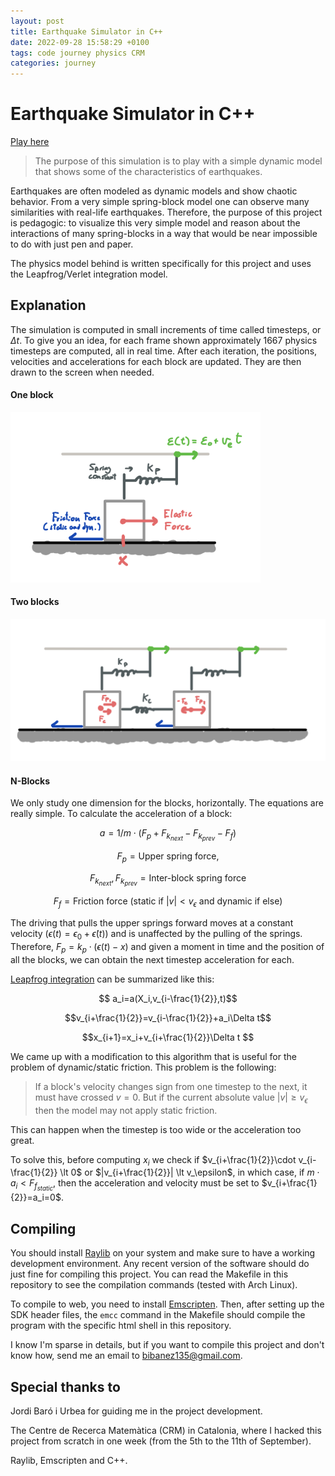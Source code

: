 ```yaml
---
layout: post
title: Earthquake Simulator in C++
date: 2022-09-28 15:58:29 +0100
tags: code journey physics CRM
categories: journey
---
```


# Earthquake Simulator in C++

[Play here](https://bibanez.itch.io/earthquake-simulator)

> The purpose of this simulation is to play with a simple dynamic model that shows
> some of the characteristics of earthquakes.

Earthquakes are often modeled as dynamic models and show chaotic behavior.
From a very simple spring-block model one can observe many similarities with real-life
earthquakes.
Therefore, the purpose of this project is pedagogic: to visualize this very simple
model and reason about the interactions of many spring-blocks in a way that would
be near impossible to do with just pen and paper.

The physics model behind is written specifically for this project and uses the
Leapfrog/Verlet integration model.

## Explanation

The simulation is computed in small increments of time called timesteps, or $\Delta t$.
To give you an idea, for each frame shown approximately 1667 physics timesteps are
computed, all in real time.
After each iteration, the positions, velocities and accelerations for each block
are updated. They are then drawn to the screen when needed.

#### One block
<img src="/assets/img/1_block.png" alt="One Block" width="400"/>

#### Two blocks
<img src="/assets/img/2_block.png" alt="Two Blocks" width="600"/>

#### N-Blocks
We only study one dimension for the blocks, horizontally.
The equations are really simple.
To calculate the acceleration of a block:

$$
a=1/m \cdot (F_p+F_{k_{next}}-F_{k_{prev}}-F_f)$$

$$F_p=\text{Upper spring force},$$

$$F_{k_{next}},F_{k_{prev}}=\text{Inter-block spring force}$$

$$F_f=\text{Friction force (static if }|v| \lt v_\epsilon \text{ and dynamic if else})
$$

The driving that pulls the upper springs forward moves at a constant velocity 
($\epsilon(t)=\epsilon_0+\dot\epsilon(t))$ and is unaffected by the pulling of 
the springs.
Therefore, $F_p=k_p\cdot (\epsilon(t)-x)$ and given a moment in time and the
position of all the blocks, we can obtain the next timestep acceleration for each.

[Leapfrog integration](https://en.wikipedia.org/wiki/Leapfrog_integration) can
be summarized like this:

$$
a_i=a(X_i,v_{i-\frac{1}{2}},t)$$

$$v_{i+\frac{1}{2}}=v_{i-\frac{1}{2}}+a_i\Delta t$$

$$x_{i+1}=x_i+v_{i+\frac{1}{2}}\Delta t
$$

We came up with a modification to this algorithm that is useful for the problem
of dynamic/static friction. This problem is the following:

> If a block's velocity changes sign from one timestep to the next, it must have
> crossed $v = 0$. But if the current absolute value $|v| \geqslant v_\epsilon$ 
> then the model may not apply static friction.

This can happen when the timestep is too wide or the acceleration too great.

To solve this, before computing $x_i$ we check if 
$v_{i+\frac{1}{2}}\cdot v_{i-\frac{1}{2}} \lt 0$ or 
$|v_{i+\frac{1}{2}}| \lt v_\epsilon$, in which case, 
if $m\cdot a_i \lt F_{f_{static}}$, then the acceleration and velocity must be 
set to $v_{i+\frac{1}{2}}=a_i=0$.

## Compiling

You should install [Raylib](https://www.raylib.com/) on your system and make
sure to have a working development environment. Any recent version of the software
should do just fine for compiling this project.
You can read the Makefile in this repository to see the compilation commands 
(tested with Arch Linux).

To compile to web, you need to install [Emscripten](https://emscripten.org/docs/getting_started/downloads.html).
Then, after setting up the SDK header files, the `emcc` command in the Makefile
should compile the program with the specific html shell in this repository.

I know I'm sparse in details, but if you want to compile this project and don't
know how, send me an email to [bibanez135\@gmail.com](mailto:bibanez135@gmail.com).

## Special thanks to

Jordi Baró i Urbea for guiding me in the project development.

The Centre de Recerca Matemàtica (CRM) in Catalonia, where I hacked this project
from scratch in one week (from the 5th to the 11th of September).

Raylib, Emscripten and C++.